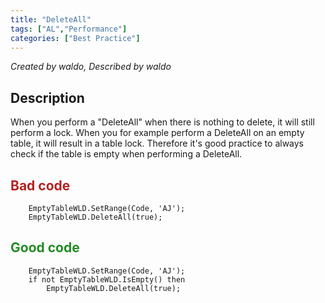 ```yaml
---
title: "DeleteAll"
tags: ["AL","Performance"]
categories: ["Best Practice"]
---
```


_Created by waldo, Described by waldo_

## Description

When you perform a "DeleteAll" when there is nothing to delete, it will still perform a lock.  When you for example perform a DeleteAll on an empty table, it will result in a table lock.
Therefore it's good practice to always check if the table is empty when performing a DeleteAll.

## <span style="color:FireBrick">Bad code</span>

```al
    EmptyTableWLD.SetRange(Code, 'AJ');
    EmptyTableWLD.DeleteAll(true);
```

## <span style="color:ForestGreen">Good code</span>

```al
    EmptyTableWLD.SetRange(Code, 'AJ');
    if not EmptyTableWLD.IsEmpty() then
        EmptyTableWLD.DeleteAll(true);
```
